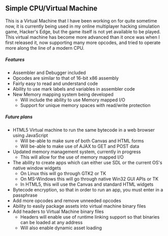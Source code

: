 Simple CPU/Virtual Machine
--------------------------

This is a Virtual Machine that I have been working on for quite sometime now, it is currently
being used in my online multiplayer hacking simulation game, Hacker's Edge, but the game itself
is not yet available to be played.  This virtual machine has become more advanced than it once
was when I first released it, now supporting many more opcodes, and tried to operate more along
the line of a modern CPU.

##### Features

 - Assembler and Debugger included
 - Opcodes are similar to that of 16-bit x86 assembly
 - Fairly easy to read and understand code
 - Ability to use mark labels and variables in assembler code
 - New Memory mapping system being developed
   - Will include the ability to use Memory mapped I/O
   - Support for unique memory spaces with read/write protection


##### Future plans

 - HTML5 Virtual machine to run the same bytecode in a web browser using JavaScript
   - Will be-able to make sure of both Canvas and HTML forms
   - Will be-able to make use of AJAX to GET and POST data
 - Updated memory management system, currently in progress
   - This will allow for the use of memory mapped I/O
 - The ability to create apps which can either use SDL or the current OS's native window widgets
   - On Linux this will go through GTK2 or TK
   - On MS-Windows this will go through native Win32 GUI APIs or TK
   - In HTML5, this will use the Canvas and standard HTML widgets
 - Bytecode encryption, so that in order to run an app, you must enter in a passphrase
 - Add more opcodes and remove unneeded opcodes
 - Ability to easily package assets into virtual machine binary files
 - Add headers to Virtual Machine binary files
   - Headers will enable use of runtime linking support so that binaries can be loaded at any address
   - Will also enable dynamic asset loading
